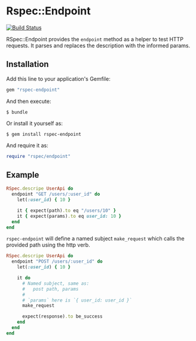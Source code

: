# Rspec::Endpoint

[![Build Status](https://api.travis-ci.org/reu/rspec-endpoint.svg?branch=master)](http://travis-ci.org/reu/rspec-endpoint)

RSpec::Endpoint provides the `endpoint` method as a helper to test HTTP requests. It parses and replaces the description with the informed params.

## Installation

Add this line to your application's Gemfile:

```ruby
gem "rspec-endpoint"
```

And then execute:

    $ bundle

Or install it yourself as:

    $ gem install rspec-endpoint

And require it as:

```ruby
require "rspec/endpoint"
```

## Example

```ruby
RSpec.descripe UserApi do
  endpoint "GET /users/:user_id" do
    let(:user_id) { 10 }

    it { expect(path).to eq "/users/10" }
    it { expect(params).to eq user_id: 10 }
  end
end
```

`rspec-endpoint` will define a named subject `make_request` which calls the provided path using the http verb.

```ruby
RSpec.descripe UserApi do
  endpoint "POST /users/:user_id" do
    let(:user_id) { 10 }

    it do
      # Named subject, same as:
      #   post path, params
      #
      # `params` here is `{ user_id: user_id }`
      make_request

      expect(response).to be_success
    end
  end
end
```

